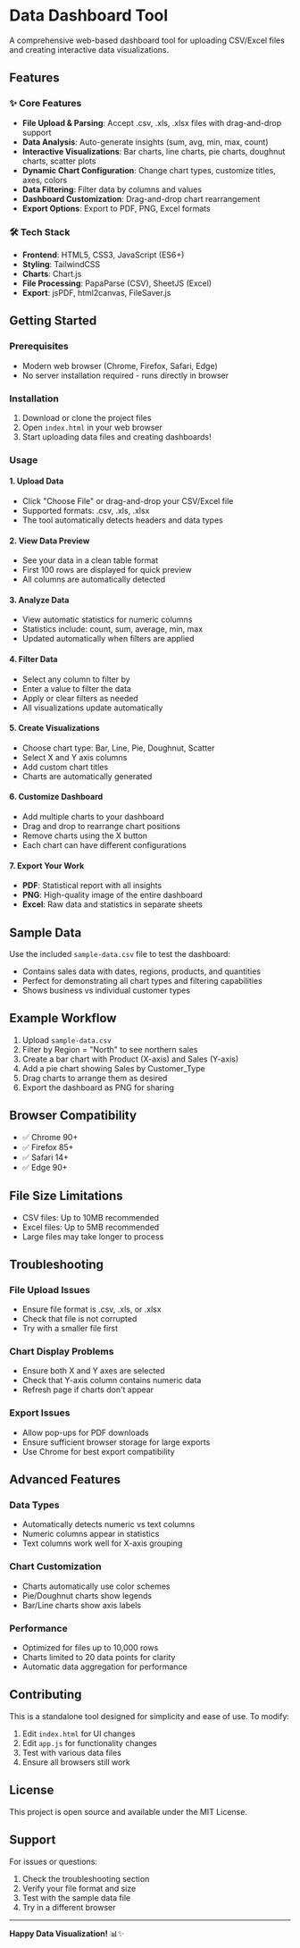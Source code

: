 # Data Dashboard Tool

A comprehensive web-based dashboard tool for uploading CSV/Excel files and creating interactive data visualizations.

## Features

### ✨ Core Features
- **File Upload & Parsing**: Accept .csv, .xls, .xlsx files with drag-and-drop support
- **Data Analysis**: Auto-generate insights (sum, avg, min, max, count)
- **Interactive Visualizations**: Bar charts, line charts, pie charts, doughnut charts, scatter plots
- **Dynamic Chart Configuration**: Change chart types, customize titles, axes, colors
- **Data Filtering**: Filter data by columns and values
- **Dashboard Customization**: Drag-and-drop chart rearrangement
- **Export Options**: Export to PDF, PNG, Excel formats

### 🛠️ Tech Stack
- **Frontend**: HTML5, CSS3, JavaScript (ES6+)
- **Styling**: TailwindCSS
- **Charts**: Chart.js
- **File Processing**: PapaParse (CSV), SheetJS (Excel)
- **Export**: jsPDF, html2canvas, FileSaver.js

## Getting Started

### Prerequisites
- Modern web browser (Chrome, Firefox, Safari, Edge)
- No server installation required - runs directly in browser

### Installation
1. Download or clone the project files
2. Open `index.html` in your web browser
3. Start uploading data files and creating dashboards!

### Usage

#### 1. Upload Data
- Click "Choose File" or drag-and-drop your CSV/Excel file
- Supported formats: .csv, .xls, .xlsx
- The tool automatically detects headers and data types

#### 2. View Data Preview
- See your data in a clean table format
- First 100 rows are displayed for quick preview
- All columns are automatically detected

#### 3. Analyze Data
- View automatic statistics for numeric columns
- Statistics include: count, sum, average, min, max
- Updated automatically when filters are applied

#### 4. Filter Data
- Select any column to filter by
- Enter a value to filter the data
- Apply or clear filters as needed
- All visualizations update automatically

#### 5. Create Visualizations
- Choose chart type: Bar, Line, Pie, Doughnut, Scatter
- Select X and Y axis columns
- Add custom chart titles
- Charts are automatically generated

#### 6. Customize Dashboard
- Add multiple charts to your dashboard
- Drag and drop to rearrange chart positions
- Remove charts using the X button
- Each chart can have different configurations

#### 7. Export Your Work
- **PDF**: Statistical report with all insights
- **PNG**: High-quality image of the entire dashboard
- **Excel**: Raw data and statistics in separate sheets

## Sample Data

Use the included `sample-data.csv` file to test the dashboard:
- Contains sales data with dates, regions, products, and quantities
- Perfect for demonstrating all chart types and filtering capabilities
- Shows business vs individual customer types

## Example Workflow

1. Upload `sample-data.csv`
2. Filter by Region = "North" to see northern sales
3. Create a bar chart with Product (X-axis) and Sales (Y-axis)
4. Add a pie chart showing Sales by Customer_Type
5. Drag charts to arrange them as desired
6. Export the dashboard as PNG for sharing

## Browser Compatibility

- ✅ Chrome 90+
- ✅ Firefox 85+
- ✅ Safari 14+
- ✅ Edge 90+

## File Size Limitations

- CSV files: Up to 10MB recommended
- Excel files: Up to 5MB recommended
- Large files may take longer to process

## Troubleshooting

### File Upload Issues
- Ensure file format is .csv, .xls, or .xlsx
- Check that file is not corrupted
- Try with a smaller file first

### Chart Display Problems
- Ensure both X and Y axes are selected
- Check that Y-axis column contains numeric data
- Refresh page if charts don't appear

### Export Issues
- Allow pop-ups for PDF downloads
- Ensure sufficient browser storage for large exports
- Use Chrome for best export compatibility

## Advanced Features

### Data Types
- Automatically detects numeric vs text columns
- Numeric columns appear in statistics
- Text columns work well for X-axis grouping

### Chart Customization
- Charts automatically use color schemes
- Pie/Doughnut charts show legends
- Bar/Line charts show axis labels

### Performance
- Optimized for files up to 10,000 rows
- Charts limited to 20 data points for clarity
- Automatic data aggregation for performance

## Contributing

This is a standalone tool designed for simplicity and ease of use. To modify:

1. Edit `index.html` for UI changes
2. Edit `app.js` for functionality changes
3. Test with various data files
4. Ensure all browsers still work

## License

This project is open source and available under the MIT License.

## Support

For issues or questions:
1. Check the troubleshooting section
2. Verify your file format and size
3. Test with the sample data file
4. Try in a different browser

---

**Happy Data Visualization!** 📊✨
